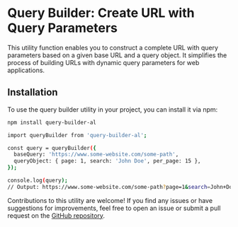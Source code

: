 # Query Builder: Create URL with Query Parameters

This utility function enables you to construct a complete URL with query parameters based on a given base URL and a query object. It simplifies the process of building URLs with dynamic query parameters for web applications.

## Installation

To use the query builder utility in your project, you can install it via npm:

```bash
npm install query-builder-al
```

```bash
import queryBuilder from 'query-builder-al';

const query = queryBuilder({
  baseQuery: 'https://www.some-website.com/some-path',
  queryObject: { page: 1, search: 'John Doe', per_page: 15 },
});

console.log(query);
// Output: https://www.some-website.com/some-path?page=1&search=John+Doe&per_page=15
```

Contributions to this utility are welcome! If you find any issues or have suggestions for improvements, feel free to open an issue or submit a pull request on the [GitHub repository](https://github.com/aleksandarLazic1998/query-builder).
